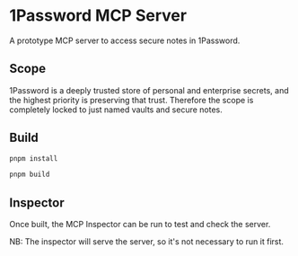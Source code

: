 # 1Password MCP Server

A prototype MCP server to access secure notes in 1Password.

## Scope

1Password is a deeply trusted store of personal and enterprise secrets, and the highest priority is preserving that trust. Therefore the scope is completely locked to just named vaults and secure notes.

## Build

```bash
pnpm install

pnpm build
```

## Inspector

Once built, the MCP Inspector can be run to test and check the server.

NB: The inspector will serve the server, so it's not necessary to run it first.
